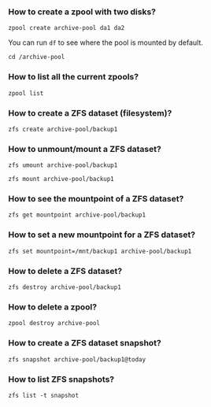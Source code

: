 ### How to create a zpool with two disks?

`zpool create archive-pool da1 da2 `

You can run `df` to see where the pool is mounted by default.

`cd /archive-pool`

### How to list all the current zpools?

`zpool list`

### How to create a ZFS dataset (filesystem)?

`zfs create archive-pool/backup1`

### How to unmount/mount a ZFS dataset?

`zfs umount archive-pool/backup1`

`zfs mount archive-pool/backup1`

### How to see the mountpoint of a ZFS dataset?

`zfs get mountpoint archive-pool/backup1`

### How to set a new mountpoint for a ZFS dataset?

`zfs set mountpoint=/mnt/backup1 archive-pool/backup1`

### How to delete a ZFS dataset?

`zfs destroy archive-pool/backup1`

### How to delete a zpool?

`zpool destroy archive-pool`

### How to create a ZFS dataset snapshot?

`zfs snapshot archive-pool/backup1@today`

### How to list ZFS snapshots?

`zfs list -t snapshot`


